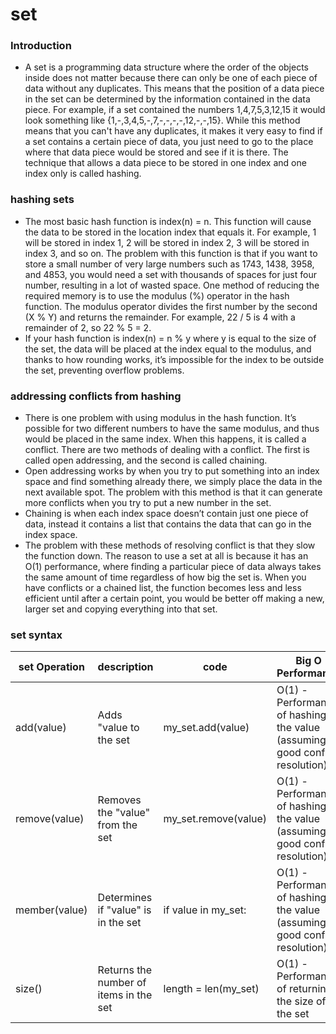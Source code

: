 # set
### Introduction
- A set is a programming data structure where the order of the objects inside does not matter because there can only be one of each piece of data without any duplicates. This means that the position of a data piece in the set can be determined by the information contained in the data piece. For example, if a set contained the numbers 1,4,7,5,3,12,15 it would look something like {1,-,3,4,5,-,7,-,-,-,-,12,-,-,15}. While this method means that you can't have any duplicates, it makes it very easy to find if a set contains a certain piece of data, you just need to go to the place where that data piece would be stored and see if it is there. The technique that allows a data piece to be stored in one index and one index only is called hashing.

### hashing sets
- The most basic hash function is index(n) = n. This function will cause the data to be stored in the location index that equals it. For example, 1 will be stored in index 1, 2 will be stored in index 2, 3 will be stored in index 3, and so on.  The problem with this function is that if you want to store a small number of very large numbers such as 1743, 1438, 3958, and 4853, you would need a set with thousands of spaces for just four number, resulting in a lot of wasted space. One method of reducing the required memory is to use the modulus (%) operator in the hash function. The modulus operator divides the first number by the second (X % Y) and returns the remainder. For example, 22 / 5 is 4 with a remainder of 2, so 22 % 5 = 2.  
- If your hash function is index(n) = n % y where y is equal to the size of the set, the data will be placed at the index equal to the modulus, and thanks to how rounding works, it’s impossible for the index to be outside the set, preventing overflow problems.

### addressing conflicts from hashing
- There is one problem with using modulus in the hash function. It’s possible for two different numbers to have the same modulus, and thus would be placed in the same index. When this happens, it is called a conflict. There are two methods of dealing with a conflict. The first is called open addressing, and the second is called chaining.
- Open addressing works by when you try to put something into an index space and find something already there, we simply place the data in the next available spot. The problem with this method is that it can generate more conflicts when you try to put a new number in the set.
- Chaining is when each index space doesn’t contain just one piece of data, instead it contains a list that contains the data that can go in the index space.
- The problem with these methods of resolving conflict is that they slow the function down. The reason to use a set at all is because it has an O(1) performance, where finding a particular piece of data always takes the same amount of time regardless of how big the set is. When you have conflicts or a chained list, the function becomes less and less efficient until after a certain point, you would be better off making a new, larger set and copying everything into that set.


### set syntax

set Operation  |  description  | code                 | Big O Performance
---------------|---------------|----------------------|----------------
add(value) | Adds "value to the set | my_set.add(value) | O(1) - Performance of hashing the value (assuming good conflict resolution) 
| remove(value) | Removes the "value" from the set | my_set.remove(value) | O(1) - Performance of hashing the value (assuming good conflict resolution) | 
member(value) | Determines if "value" is in the set | if value in my_set: | O(1) - Performance of hashing the value (assuming good conflict resolution) | 
size() | Returns the number of items in the set | length = len(my_set) | O(1) - Performance of returning the size of the set| 





















